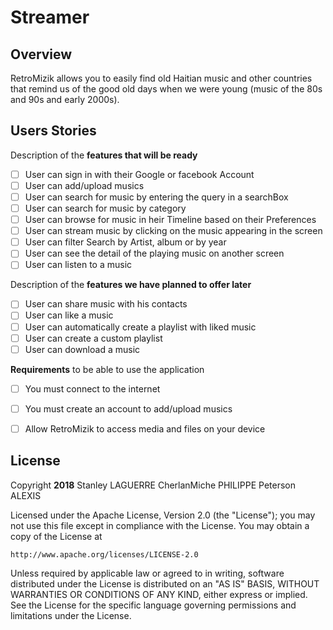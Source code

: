 # Streamer
## Overview
 RetroMizik allows you to easily find old Haitian music and other countries that remind us of the good old days when we were young (music of the 80s and 90s and early 2000s).


## Users Stories

 Description of the **features that will be ready**

* [ ] User can sign in with their Google or facebook Account
* [ ] User can add/upload musics
* [ ] User can search for music by entering the query in a searchBox
* [ ] User can search for music by category
* [ ] User can browse for music in heir Timeline based on their Preferences
* [ ] User can stream music by clicking on the music appearing in the screen
* [ ] User can filter Search by Artist, album or by year
* [ ] User can see the detail of the playing music on another screen 
* [ ] User can listen to a music

Description of the **features we have planned to offer later**

* [ ] User can share music with his contacts
* [ ] User can like a music
* [ ] User can automatically create a playlist with liked music
* [ ] User can create a custom playlist 
* [ ] User can download a music

**Requirements** to be able to use the application

* [ ] You must connect to the internet
* [ ] You must create an account to add/upload musics
* [ ] Allow RetroMizik to access media and files on your device


## License

Copyright **2018** Stanley LAGUERRE CherlanMiche PHILIPPE Peterson ALEXIS

Licensed under the Apache License, Version 2.0 (the "License");
you may not use this file except in compliance with the License.
You may obtain a copy of the License at

    http://www.apache.org/licenses/LICENSE-2.0

Unless required by applicable law or agreed to in writing, software
distributed under the License is distributed on an "AS IS" BASIS,
WITHOUT WARRANTIES OR CONDITIONS OF ANY KIND, either express or implied.
See the License for the specific language governing permissions and
limitations under the License.
